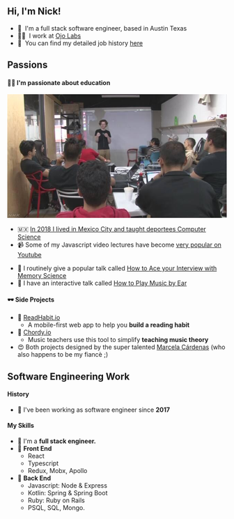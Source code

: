 ## Hi, I'm Nick!

- 👋&nbsp;&nbsp;I'm a full stack software engineer, based in Austin Texas 
- 👨‍💻&nbsp;&nbsp;I work at [Ojo Labs](https://ojo.com/)
- 📖&nbsp;&nbsp;You can find my detailed job history [here](https://www.linkedin.com/in/nickakeygrowth/)



## Passions

#### 👨‍🏫 I'm passionate about **education**

![](/holacode.jpg)


- 🇲🇽 [In 2018 I lived in Mexico City and taught deportees Computer Science ](https://www3.nhk.or.jp/nhkworld/en/news/backstories/243/)
- 📹 Some of my Javascript video lectures have become [very popular on Youtube](https://www.youtube.com/watch?v=zd2STahSBaA)

* 📣 I routinely give a popular talk called [How to Ace your Interview with Memory Science](https://www.youtube.com/watch?v=DmyEb0S1gUw)
* 🎹 I have an interactive talk called [How to Play Music by Ear](https://www.youtube.com/watch?v=jODeoMsJ_Rs)



#### 🕶 Side Projects

- 📕 [ReadHabit.io](https://readhabit.io/)
  - A mobile-first web app to help you **build a reading habit**
- 🎼 [Chordy.io](https://chordy.io/)
  - Music teachers use this tool to simplify **teaching music theory**
- 😍 Both projects designed by the super talented [Marcela Cárdenas](https://www.linkedin.com/in/marcelacardenasc/) (who also happens to be my fiancè ;)



## Software Engineering Work

#### History

* 📅 I've been working as software engineer since **2017**

#### My Skills

* 🥞 I'm a **full stack engineer.** 
* 🎨 **Front End**
  * React
  * Typescript
  * Redux, Mobx, Apollo
* 🦾 **Back End**
  * Javascript: Node & Express 
  * Kotlin: Spring & Spring Boot
  * Ruby: Ruby on Rails
  * PSQL, SQL, Mongo. 

